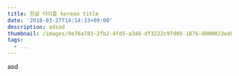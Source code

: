 ```yaml
---
title: 한글 타이틀 korean title
date: '2018-03-27T14:14:33+09:00'
description: adsad
thumbnail: /images/9e76a783-2fb2-4fd5-a348-df3222c97d09-1876-0000023ed8466e43.png
tags:
  - ...
---
```

asd
